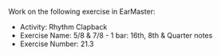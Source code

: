 Work on the following exercise in EarMaster:
- Activity: Rhythm Clapback
- Exercise Name: 5/8 & 7/8 - 1 bar: 16th, 8th & Quarter notes
- Exercise Number: 21.3
